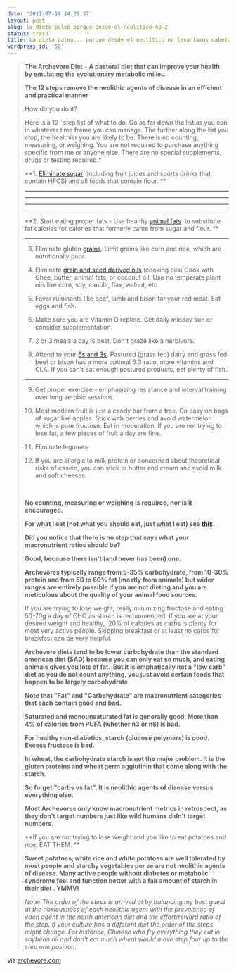 ```yaml
---
date: '2011-07-14 14:39:37'
layout: post
slug: la-dieta-paleo-porque-desde-el-neolitico-no-2
status: trash
title: La dieta paleo... porque desde el neolítico no levantamos cabeza
wordpress_id: '50'
---
```


>                    
> 
> **The Archevore Diet** - **A pastoral diet that can improve your health by emulating the evolutionary metabolic milieu.**
> 
>  
> 
> **The 12 steps remove the neolithic agents of disease in an efficient and practical manner**
> 
>  
> 
> How do you do it?
> 
>  
> 
> Here is a 12- step list of what to do. Go as far down the list as you can in whatever time frame you can manage. The further along the list you stop, the healthier you are likely to be. There is no counting, measuring, or weighing. You are not required to purchase anything specific from me or anyone else. There are no special supplements, drugs or testing required.* 
> 
>  
> 
> **1. [Eliminate sugar](http://www.paleonu.com/panu-weblog/2009/6/28/1-eliminate-sugar-and-refined-carbohydrates-like-white-flour.html) (including fruit juices and sports drinks that contain HFCS) and all foods that contain flour. **
> 
>  
> 
> ** **
> 
>  
> 
> ** **
> 
>  
> 
> ** **
> 
>  
> 
> **  **
> 
> **2. Start eating proper fats - Use healthy [animal fats](http://www.paleonu.com/panu-weblog/2009/6/22/fats-and-oils.html)  to substitute fat calories for calories that formerly came from sugar and flour. **
> 
> **  **
> 
> 3. Eliminate gluten [grains](http://www.paleonu.com/panu-weblog/2009/6/23/the-argument-against-cereal-grains.html). Limit grains like corn and rice, which are nutritionally poor.
> 
>  
> 
> 4. Eliminate [grain and seed derived oils](http://www.paleonu.com/panu-weblog/2009/6/22/fats-and-oils.html) (cooking oils) Cook with Ghee, butter, animal fats, or coconut oil. Use no temperate plant oils like corn, soy, canola, flax, walnut, etc.
> 
>  
> 
> 5. Favor ruminants like beef, lamb and bison for your red meat. Eat eggs and fish.
> 
>  
> 
> 6. Make sure you are Vitamin D replete. Get daily midday sun or consider supplementation.
> 
>  
> 
> 7. 2 or 3 meals a day is best. Don't graze like a herbivore.
> 
>  
> 
> 8. Attend to your [6s and 3s](http://www.paleonu.com/panu-weblog/2009/5/18/6s-and-3s-and-the-logic-of-grain-avoidance.html). Pastured (grass fed) dairy and grass fed beef or bison has a more optimal 6:3 ratio, more vitamins and CLA. If you can't eat enough pastured products, eat plenty of fish.
> 
>  **  **
> 
> 9. Get proper exercise - emphasizing resistance and interval training over long aerobic sessions.
> 
>    
> 
> 10. Most modern fruit is just a candy bar from a tree. Go easy on bags of sugar like apples. Stick with berries and avoid watermelon which is pure fructose. Eat in moderation. If you are not trying to lose fat, a few pieces of fruit a day are fine.
> 
>  
> 
> 11. Eliminate legumes
> 
>  
> 
> 12. If you are allergic to milk protein or concerned about theoretical risks of casein, you can stick to butter and cream and avoid milk and soft cheeses. 
> 
>    
> 
>  
> 
>    
> 
> **No counting, measuring or weighing is required, nor is it encouraged.**
> 
>  
> 
> **For what I eat (not what you should eat, just what I eat) see [this](http://www.paleonu.com/panu-weblog/2009/11/13/what-i-eat.html).**
> 
>  
> 
> **Did you notice that there is no step that says what your macronutrient ratios should be?**
> 
>  
> 
> **Good, because there isn't (and never has been) one.**
> 
>  
> 
> **Archevores typically range from 5-35% carbohydrate, from 10-30% protein and from 50 to 80% fat (mostly from animals) but wider ranges are entirely possible if you are not dieting and you are meticulous about the quality of your animal food sources.**
> 
>  
> 
> If you are trying to lose weight, really minimizing fructose and eating 50-70g a day of CHO as starch is recommended. If you are at your desired weight and healthy,  20% of calories as carbs is plenty for most very active people. Skipping breakfast or at least no carbs for breakfast can be very helpful.
> 
>  
> 
> **Archevore diets tend to be lower carbohydrate than the standard american diet (SAD) because you can only eat so much, and eating animals gives you lots of fat.  But it is emphatically not a "low carb" diet as you do not count anything, you just avoid certain foods that happen to be largely carbohydrate.**
> 
>  
> 
> **Note that "Fat" and "Carbohydrate" are macronutrient categories that each contain good and bad.**
> 
>  
> 
> **Saturated and monounsaturated fat is generally good. More than 4% of calories from PUFA (whether n3 or n6) is bad.**
> 
>  
> 
> **For healthy non-diabetics, starch (glucose polymers) is good. Excess fructose is bad.**
> 
>  
> 
> **In wheat, the carbohydrate starch is not the major problem. It is the gluten proteins and wheat germ agglutinin that come along with the starch.**
> 
>  
> 
> **So forget "carbs vs fat". It is neolithic agents of disease versus everything else.**
> 
>  
> 
> **Most Archevores only know macronutrient metrics in retrospect, as they don't target numbers just like wild humans didn't target numbers.**
> 
>  
> 
> **If you are not trying to lose weight and you like to eat potatoes and rice, EAT THEM. **
> 
>  
> 
> **Sweet potatoes, white rice and white potatoes are well tolerated by most people and starchy vegetables per se are not neolithic agents of disease. Many active people without diabetes or metabolic syndrome feel and function better with a fair amount of starch in their diet . YMMV!**
> 
>  
> 
> _Note: The order of the steps is arrived at by balancing my best guest at the noxiousness of each neolithic agent with the prevalence of each agent in the north american diet and the effort/reward ratio of the step. If your culture has a different diet the order of the steps might change. For instance, Chinese who fry everything they eat in soybean oil and don't eat much wheat would move step four up to the step one position._
> 
>          

via [archevore.com](http://www.archevore.com/get-started/)
